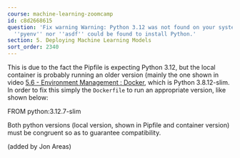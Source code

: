 ```yaml
---
course: machine-learning-zoomcamp
id: c8d2668615
question: 'Fix warning Warning: Python 3.12 was not found on your system… Neither
  ''pyenv'' nor ''asdf'' could be found to install Python.'
section: 5. Deploying Machine Learning Models
sort_order: 2340
---
```


This is due to the fact the Pipfile is expecting Python 3.12, but the local container is probably running an older version (mainly the one shown in video [5.6 - Environment Management : Docker](https://www.youtube.com/watch?v=wAtyYZ6zvAs&list=PL3MmuxUbc_hIhxl5Ji8t4O6lPAOpHaCLR&index=57), which is Python 3.8.12-slim. In order to fix this simply the `Dockerfile` to run an appropriate version, like shown below:

FROM python:3.12.7-slim

Both python versions (local version, shown in Pipfile and container version) must be congruent so as to guarantee compatibility.

(added by Jon Areas)

